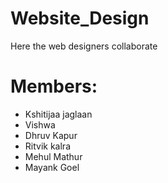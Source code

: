 # Website_Design
Here the web designers collaborate

<h1>Members: </h1>

<ul>
  <li>Kshitijaa jaglaan</li>
  <li>Vishwa</li>
  <li>Dhruv Kapur</li>
  <li>Ritvik kalra</li>
  <li>Mehul Mathur</li>
  <li>Mayank Goel</li>
  </ul>

